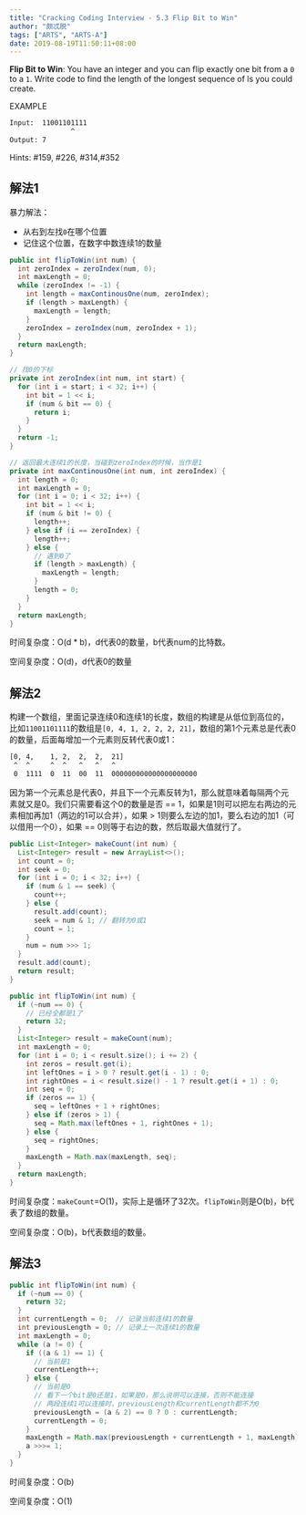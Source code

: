 ```yaml
---
title: "Cracking Coding Interview - 5.3 Flip Bit to Win"
author: "颇忒脱"
tags: ["ARTS", "ARTS-A"]
date: 2019-08-19T11:50:11+08:00
---
```


<!--more-->

**Flip Bit to Win**: You have an integer and you can flip exactly one bit from a `0` to a `1`. Write code to find the length of the longest sequence of ls you could create.

EXAMPLE

```txt
Input:  11001101111
               ^
Output: 7
```


Hints: #159, #226, #314,#352

## 解法1

暴力解法：

* 从右到左找`0`在哪个位置
* 记住这个位置，在数字中数连续1的数量

```java
public int flipToWin(int num) {
  int zeroIndex = zeroIndex(num, 0);
  int maxLength = 0;
  while (zeroIndex != -1) {
    int length = maxContinousOne(num, zeroIndex);
    if (length > maxLength) {
      maxLength = length;
    }
    zeroIndex = zeroIndex(num, zeroIndex + 1);
  }
  return maxLength;
}

// 找0的下标
private int zeroIndex(int num, int start) {
  for (int i = start; i < 32; i++) {
    int bit = 1 << i;
    if (num & bit == 0) {
      return i;
    }
  }
  return -1;
}

// 返回最大连续1的长度，当碰到zeroIndex的时候，当作是1
private int maxContinousOne(int num, int zeroIndex) {
  int length = 0;
  int maxLength = 0;
  for (int i = 0; i < 32; i++) {
    int bit = 1 << i;
    if (num & bit != 0) {
      length++;
    } else if (i == zeroIndex) {
      length++;
    } else {
      // 遇到0了
      if (length > maxLength) {
        maxLength = length;
      }
      length = 0;
    }
  }
  return maxLength;
}
```

时间复杂度：O(d * b)，d代表0的数量，b代表num的比特数。

空间复杂度：O(d)，d代表0的数量

## 解法2

构建一个数组，里面记录连续0和连续1的长度，数组的构建是从低位到高位的，比如`11001101111`的数组是`[0, 4, 1, 2, 2, 2, 21]`，数组的第1个元素总是代表0的数量，后面每增加一个元素则反转代表0或1：

```txt
[0, 4,    1, 2,  2,  2,  21]
 ^  ^     ^  ^   ^   ^   ^
 0  1111  0  11  00  11  000000000000000000000
```

因为第一个元素总是代表0，并且下一个元素反转为1，那么就意味着每隔两个元素就又是0。我们只需要看这个0的数量是否 == 1，如果是1则可以把左右两边的元素相加再加1（两边的1可以合并），如果 > 1则要么左边的加1，要么右边的加1（可以借用一个0），如果 == 0则等于右边的数，然后取最大值就行了。

```java
public List<Integer> makeCount(int num) {
  List<Integer> result = new ArrayList<>();
  int count = 0;
  int seek = 0;
  for (int i = 0; i < 32; i++) {
    if (num & 1 == seek) {
      count++;
    } else {
      result.add(count);
      seek = num & 1; // 翻转为0或1
      count = 1;
    }
    num = num >>> 1;
  }
  result.add(count);
  return result;
}

public int flipToWin(int num) {
  if (~num == 0) {
    // 已经全都是1了
    return 32;
  }
  List<Integer> result = makeCount(num);
  int maxLength = 0;
  for (int i = 0; i < result.size(); i += 2) {
    int zeros = result.get(i);
    int leftOnes = i > 0 ? result.get(i - 1) : 0;
    int rightOnes = i < result.size() - 1 ? result.get(i + 1) : 0;
    int seq = 0;
    if (zeros == 1) {
      seq = leftOnes + 1 + rightOnes;
    } else if (zeros > 1) {
      seq = Math.max(leftOnes + 1, rightOnes + 1);
    } else {
      seq = rightOnes;
    }
    maxLength = Math.max(maxLength, seq);
  }
  return maxLength;
}
```

时间复杂度：`makeCount`=O(1)，实际上是循环了32次。`flipToWin`则是O(b)，b代表了数组的数量。

空间复杂度：O(b)，b代表数组的数量。

## 解法3

```java
public int flipToWin(int num) {
  if (~num == 0) {
    return 32;
  }
  int currentLength = 0;  // 记录当前连续1的数量
  int previousLength = 0; // 记录上一次连续1的数量
  int maxLength = 0;
  while (a != 0) {
    if ((a & 1) == 1) {
      // 当前是1
      currentLength++;
    } else {
      // 当前是0
      // 看下一个bit是0还是1，如果是0，那么说明可以连接，否则不能连接
      // 两段连续1可以连接时，previousLength和currentLength都不为0
      previousLength = (a & 2) == 0 ? 0 : currentLength;
      currentLength = 0;
    }
    maxLength = Math.max(previousLength + currentLength + 1, maxLength);
    a >>>= 1;
  }
}
```

时间复杂度：O(b)

空间复杂度：O(1)